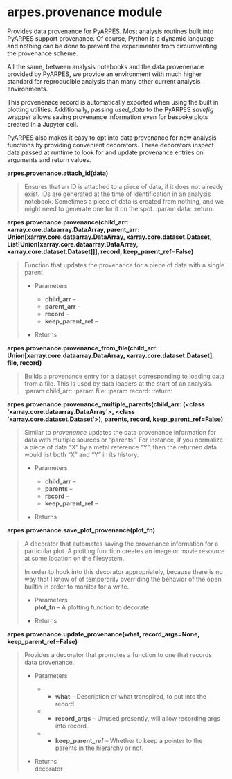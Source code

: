 # arpes.provenance module

Provides data provenance for PyARPES. Most analysis routines built into
PyARPES support provenance. Of course, Python is a dynamic language and
nothing can be done to prevent the experimenter from circumventing the
provenance scheme.

All the same, between analysis notebooks and the data provenenace
provided by PyARPES, we provide an environment with much higher standard
for reproducible analysis than many other current analysis environments.

This provenenace record is automatically exported when using the built
in plotting utilities. Additionally, passing *used\_data* to the PyARPES
*savefig* wrapper allows saving provenance information even for bespoke
plots created in a Jupyter cell.

PyARPES also makes it easy to opt into data provenance for new analysis
functions by providing convenient decorators. These decorators inspect
data passed at runtime to look for and update provenance entries on
arguments and return values.

**arpes.provenance.attach\_id(data)**

> Ensures that an ID is attached to a piece of data, if it does not
> already exist. IDs are generated at the time of identification in an
> analysis notebook. Sometimes a piece of data is created from nothing,
> and we might need to generate one for it on the spot. :param data:
> :return:

**arpes.provenance.provenance(child\_arr:
xarray.core.dataarray.DataArray, parent\_arr:
Union\[xarray.core.dataarray.DataArray, xarray.core.dataset.Dataset,
List\[Union\[xarray.core.dataarray.DataArray,
xarray.core.dataset.Dataset\]\]\], record, keep\_parent\_ref=False)**

> Function that updates the provenance for a piece of data with a single
> parent.
> 
>   - Parameters
>     
>       - **child\_arr** –
>       - **parent\_arr** –
>       - **record** –
>       - **keep\_parent\_ref** –
> 
>   - Returns

**arpes.provenance.provenance\_from\_file(child\_arr:
Union\[xarray.core.dataarray.DataArray, xarray.core.dataset.Dataset\],
file, record)**

> Builds a provenance entry for a dataset corresponding to loading data
> from a file. This is used by data loaders at the start of an analysis.
> :param child\_arr: :param file: :param record: :return:

**arpes.provenance.provenance\_multiple\_parents(child\_arr: (\<class
'xarray.core.dataarray.DataArray'\>, \<class
'xarray.core.dataset.Dataset'\>), parents, record,
keep\_parent\_ref=False)**

> Similar to *provenance* updates the data provenance information for
> data with multiple sources or “parents”. For instance, if you
> normalize a piece of data “X” by a metal reference “Y”, then the
> returned data would list both “X” and “Y” in its history.
> 
>   - Parameters
>     
>       - **child\_arr** –
>       - **parents** –
>       - **record** –
>       - **keep\_parent\_ref** –
> 
>   - Returns

**arpes.provenance.save\_plot\_provenance(plot\_fn)**

> A decorator that automates saving the provenance information for a
> particular plot. A plotting function creates an image or movie
> resource at some location on the filesystem.
> 
> In order to hook into this decorator appropriately, because there is
> no way that I know of of temporarily overriding the behavior of the
> open builtin in order to monitor for a write.
> 
>   - Parameters  
>     **plot\_fn** – A plotting function to decorate
> 
>   - Returns

**arpes.provenance.update\_provenance(what, record\_args=None,
keep\_parent\_ref=False)**

> Provides a decorator that promotes a function to one that records data
> provenance.
> 
>   - Parameters
>     
>       -   - **what** – Description of what transpired, to put into
>             the  
>             record.
>     
>       -   - **record\_args** – Unused presently, will allow recording
>             args  
>             into record.
>     
>       -   - **keep\_parent\_ref** – Whether to keep a pointer to the  
>             parents in the hierarchy or not.
> 
>   - Returns  
>     decorator
